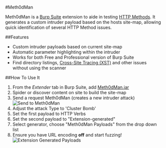 #Meth0dMan

Meth0dMan is a [Burp Suite](http://www.portswigger.net/burp/) extension to aide in testing [HTTP Methods](https://www.owasp.org/index.php/Test_HTTP_Methods_(OTG-CONFIG-006)). It generates a custom intruder payload based on the hosts site-map, allowing quick identification of several HTTP Method issues. 

##Features

* Custom intruder payloads based on current site-map
* Automatic parameter highlighting within the intruder
* Works for both Free and Professional version of Burp Suite
* Find directory listings, [Cross-Site Tracing (XST)](https://www.owasp.org/index.php/Cross_Site_Tracing) and other issues without using the scanner

##How To Use It

1. From the _Extender_ tab in Burp Suite,  add [Meth0dMan.jar](https://github.com/) 
2. Spider or discover content on site to build the site-map
3. Send a request Meth0dMan (creates a new intruder attack)
![Send to Meth0dMan](http://i.imgur.com/zdpQnwA.png)
4. Adjust the attack Type to 'Cluster Bomb'
5. Set the first payload to HTTP Verbs
6. Set the second payload to "Extension-generated"
7. Select generator, choose "Meth0dMan Payloads" from the drop down list
8. Ensure you have URL encoding **off** and start fuzzing!  
![Extension Generated Payloads](http://i.imgur.com/wchdCKV.png)
